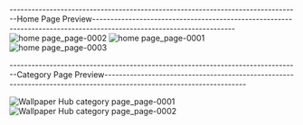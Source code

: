 --------------------------------------------------------------------------------Home Page Preview---------------------------------------------------------------------------------------------------------------------
![home page_page-0002](https://github.com/user-attachments/assets/6cd482c0-ee60-415a-9659-bcd03041f9d0)
![home page_page-0001](https://github.com/user-attachments/assets/0afa891e-179b-432c-987e-9fd0fe5825ac)
![home page_page-0003](https://github.com/user-attachments/assets/64a45292-3684-4234-9686-81ba9fbce79f)


--------------------------------------------------------------------------------Category Page Preview---------------------------------------------------------------------------------------------------------------------

![Wallpaper Hub category page_page-0001](https://github.com/user-attachments/assets/28b94bab-3d3a-40f4-a6d5-3a3f0a79797e)
![Wallpaper Hub category page_page-0002](https://github.com/user-attachments/assets/08db0457-3a42-41bd-bcfe-d110e6460d90)
